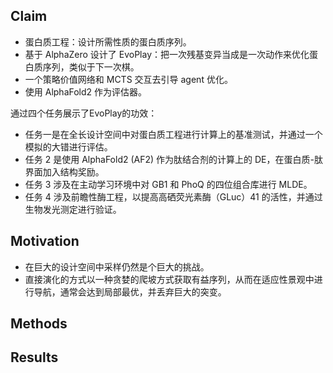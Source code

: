 
## **Claim**

- 蛋白质工程：设计所需性质的蛋白质序列。
- 基于 AlphaZero 设计了 EvoPlay：把一次残基变异当成是一次动作来优化蛋白质序列，类似于下一次棋。
- 一个策略价值网络和 MCTS 交互去引导 agent 优化。
- 使用 AlphaFold2 作为评估器。

通过四个任务展示了EvoPlay的功效：
- 任务一是在全长设计空间中对蛋白质工程进行计算上的基准测试，并通过一个模拟的大错进行评估。
- 任务 2 是使用 AlphaFold2 (AF2) 作为肽结合剂的计算上的 DE，在蛋白质-肽界面加入结构奖励。
- 任务 3 涉及在主动学习环境中对 GB1 和 PhoQ 的四位组合库进行 MLDE。
- 任务 4 涉及前瞻性酶工程，以提高高硒荧光素酶（GLuc）41 的活性，并通过生物发光测定进行验证。

## **Motivation**

- 在巨大的设计空间中采样仍然是个巨大的挑战。
- 直接演化的方式以一种贪婪的爬坡方式获取有益序列，从而在适应性景观中进行导航，通常会达到局部最优，并丢弃巨大的突变。

## **Methods**

## **Results**
